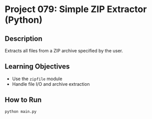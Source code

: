 # Project 079: Simple ZIP Extractor (Python)

## Description
Extracts all files from a ZIP archive specified by the user.

## Learning Objectives
- Use the `zipfile` module
- Handle file I/O and archive extraction

## How to Run
```
python main.py
```
